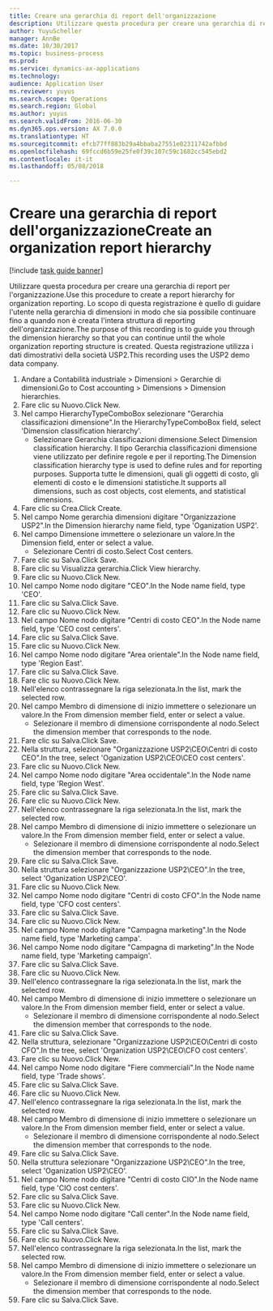 ```yaml
--- 
title: Creare una gerarchia di report dell'organizzazione
description: Utilizzare questa procedura per creare una gerarchia di report per l'organizzazione.
author: YuyuScheller
manager: AnnBe
ms.date: 10/30/2017
ms.topic: business-process
ms.prod: 
ms.service: dynamics-ax-applications
ms.technology: 
audience: Application User
ms.reviewer: yuyus
ms.search.scope: Operations
ms.search.region: Global
ms.author: yuyus
ms.search.validFrom: 2016-06-30
ms.dyn365.ops.version: AX 7.0.0
ms.translationtype: HT
ms.sourcegitcommit: efcb77ff883b29a4bbaba27551e02311742afbbd
ms.openlocfilehash: 69fccd6b59e25fe0f39c107c59c1682cc545ebd2
ms.contentlocale: it-it
ms.lasthandoff: 05/08/2018

---
```

# <a name="create-an-organization-report-hierarchy"></a><span data-ttu-id="72e32-103">Creare una gerarchia di report dell'organizzazione</span><span class="sxs-lookup"><span data-stu-id="72e32-103">Create an organization report hierarchy</span></span>

[!include [task guide banner](../../includes/task-guide-banner.md)]

<span data-ttu-id="72e32-104">Utilizzare questa procedura per creare una gerarchia di report per l'organizzazione.</span><span class="sxs-lookup"><span data-stu-id="72e32-104">Use this procedure to create a report hierarchy for organization reporting.</span></span> <span data-ttu-id="72e32-105">Lo scopo di questa registrazione è quello di guidare l'utente nella gerarchia di dimensioni in modo che sia possibile continuare fino a quando non è creata l'intera struttura di reporting dell'organizzazione.</span><span class="sxs-lookup"><span data-stu-id="72e32-105">The purpose of this recording is to guide you through the dimension hierarchy so that you can continue until the whole organization reporting structure is created.</span></span> <span data-ttu-id="72e32-106">Questa registrazione utilizza i dati dimostrativi della società USP2.</span><span class="sxs-lookup"><span data-stu-id="72e32-106">This recording uses the USP2 demo data company.</span></span>

1. <span data-ttu-id="72e32-107">Andare a Contabilità industriale > Dimensioni > Gerarchie di dimensioni.</span><span class="sxs-lookup"><span data-stu-id="72e32-107">Go to Cost accounting > Dimensions > Dimension hierarchies.</span></span>
2. <span data-ttu-id="72e32-108">Fare clic su Nuovo.</span><span class="sxs-lookup"><span data-stu-id="72e32-108">Click New.</span></span>
3. <span data-ttu-id="72e32-109">Nel campo HierarchyTypeComboBox selezionare "Gerarchia classificazioni dimensione".</span><span class="sxs-lookup"><span data-stu-id="72e32-109">In the HierarchyTypeComboBox field, select 'Dimension classification hierarchy'.</span></span>
    * <span data-ttu-id="72e32-110">Selezionare Gerarchia classificazioni dimensione.</span><span class="sxs-lookup"><span data-stu-id="72e32-110">Select Dimension classification hierarchy.</span></span> <span data-ttu-id="72e32-111">Il tipo Gerarchia classificazioni dimensione viene utilizzato per definire regole e per il reporting.</span><span class="sxs-lookup"><span data-stu-id="72e32-111">The Dimension classification hierarchy type is used to define rules and for reporting purposes.</span></span> <span data-ttu-id="72e32-112">Supporta tutte le dimensioni, quali gli oggetti di costo, gli elementi di costo e le dimensioni statistiche.</span><span class="sxs-lookup"><span data-stu-id="72e32-112">It supports all dimensions, such as cost objects, cost elements, and statistical dimensions.</span></span>  
4. <span data-ttu-id="72e32-113">Fare clic su Crea.</span><span class="sxs-lookup"><span data-stu-id="72e32-113">Click Create.</span></span>
5. <span data-ttu-id="72e32-114">Nel campo Nome gerarchia dimensioni digitare "Organizzazione USP2".</span><span class="sxs-lookup"><span data-stu-id="72e32-114">In the Dimension hierarchy name field, type 'Oganization USP2'.</span></span>
6. <span data-ttu-id="72e32-115">Nel campo Dimensione immettere o selezionare un valore.</span><span class="sxs-lookup"><span data-stu-id="72e32-115">In the Dimension field, enter or select a value.</span></span>
    * <span data-ttu-id="72e32-116">Selezionare Centri di costo.</span><span class="sxs-lookup"><span data-stu-id="72e32-116">Select Cost centers.</span></span>  
7. <span data-ttu-id="72e32-117">Fare clic su Salva.</span><span class="sxs-lookup"><span data-stu-id="72e32-117">Click Save.</span></span>
8. <span data-ttu-id="72e32-118">Fare clic su Visualizza gerarchia.</span><span class="sxs-lookup"><span data-stu-id="72e32-118">Click View hierarchy.</span></span>
9. <span data-ttu-id="72e32-119">Fare clic su Nuovo.</span><span class="sxs-lookup"><span data-stu-id="72e32-119">Click New.</span></span>
10. <span data-ttu-id="72e32-120">Nel campo Nome nodo digitare "CEO".</span><span class="sxs-lookup"><span data-stu-id="72e32-120">In the Node name field, type 'CEO'.</span></span>
11. <span data-ttu-id="72e32-121">Fare clic su Salva.</span><span class="sxs-lookup"><span data-stu-id="72e32-121">Click Save.</span></span>
12. <span data-ttu-id="72e32-122">Fare clic su Nuovo.</span><span class="sxs-lookup"><span data-stu-id="72e32-122">Click New.</span></span>
13. <span data-ttu-id="72e32-123">Nel campo Nome nodo digitare "Centri di costo CEO".</span><span class="sxs-lookup"><span data-stu-id="72e32-123">In the Node name field, type 'CEO cost centers'.</span></span>
14. <span data-ttu-id="72e32-124">Fare clic su Salva.</span><span class="sxs-lookup"><span data-stu-id="72e32-124">Click Save.</span></span>
15. <span data-ttu-id="72e32-125">Fare clic su Nuovo.</span><span class="sxs-lookup"><span data-stu-id="72e32-125">Click New.</span></span>
16. <span data-ttu-id="72e32-126">Nel campo Nome nodo digitare "Area orientale".</span><span class="sxs-lookup"><span data-stu-id="72e32-126">In the Node name field, type 'Region East'.</span></span>
17. <span data-ttu-id="72e32-127">Fare clic su Salva.</span><span class="sxs-lookup"><span data-stu-id="72e32-127">Click Save.</span></span>
18. <span data-ttu-id="72e32-128">Fare clic su Nuovo.</span><span class="sxs-lookup"><span data-stu-id="72e32-128">Click New.</span></span>
19. <span data-ttu-id="72e32-129">Nell'elenco contrassegnare la riga selezionata.</span><span class="sxs-lookup"><span data-stu-id="72e32-129">In the list, mark the selected row.</span></span>
20. <span data-ttu-id="72e32-130">Nel campo Membro di dimensione di inizio immettere o selezionare un valore.</span><span class="sxs-lookup"><span data-stu-id="72e32-130">In the From dimension member field, enter or select a value.</span></span>
    * <span data-ttu-id="72e32-131">Selezionare il membro di dimensione corrispondente al nodo.</span><span class="sxs-lookup"><span data-stu-id="72e32-131">Select the dimension member that corresponds to the node.</span></span>  
21. <span data-ttu-id="72e32-132">Fare clic su Salva.</span><span class="sxs-lookup"><span data-stu-id="72e32-132">Click Save.</span></span>
22. <span data-ttu-id="72e32-133">Nella struttura, selezionare "Organizzazione USP2\CEO\Centri di costo CEO".</span><span class="sxs-lookup"><span data-stu-id="72e32-133">In the tree, select 'Oganization USP2\CEO\CEO cost centers'.</span></span>
23. <span data-ttu-id="72e32-134">Fare clic su Nuovo.</span><span class="sxs-lookup"><span data-stu-id="72e32-134">Click New.</span></span>
24. <span data-ttu-id="72e32-135">Nel campo Nome nodo digitare "Area occidentale".</span><span class="sxs-lookup"><span data-stu-id="72e32-135">In the Node name field, type 'Region West'.</span></span>
25. <span data-ttu-id="72e32-136">Fare clic su Salva.</span><span class="sxs-lookup"><span data-stu-id="72e32-136">Click Save.</span></span>
26. <span data-ttu-id="72e32-137">Fare clic su Nuovo.</span><span class="sxs-lookup"><span data-stu-id="72e32-137">Click New.</span></span>
27. <span data-ttu-id="72e32-138">Nell'elenco contrassegnare la riga selezionata.</span><span class="sxs-lookup"><span data-stu-id="72e32-138">In the list, mark the selected row.</span></span>
28. <span data-ttu-id="72e32-139">Nel campo Membro di dimensione di inizio immettere o selezionare un valore.</span><span class="sxs-lookup"><span data-stu-id="72e32-139">In the From dimension member field, enter or select a value.</span></span>
    * <span data-ttu-id="72e32-140">Selezionare il membro di dimensione corrispondente al nodo.</span><span class="sxs-lookup"><span data-stu-id="72e32-140">Select the dimension member that corresponds to the node.</span></span>  
29. <span data-ttu-id="72e32-141">Fare clic su Salva.</span><span class="sxs-lookup"><span data-stu-id="72e32-141">Click Save.</span></span>
30. <span data-ttu-id="72e32-142">Nella struttura selezionare "Organizzazione USP2\CEO".</span><span class="sxs-lookup"><span data-stu-id="72e32-142">In the tree, select 'Oganization USP2\CEO'.</span></span>
31. <span data-ttu-id="72e32-143">Fare clic su Nuovo.</span><span class="sxs-lookup"><span data-stu-id="72e32-143">Click New.</span></span>
32. <span data-ttu-id="72e32-144">Nel campo Nome nodo digitare "Centri di costo CFO".</span><span class="sxs-lookup"><span data-stu-id="72e32-144">In the Node name field, type 'CFO cost centers'.</span></span>
33. <span data-ttu-id="72e32-145">Fare clic su Salva.</span><span class="sxs-lookup"><span data-stu-id="72e32-145">Click Save.</span></span>
34. <span data-ttu-id="72e32-146">Fare clic su Nuovo.</span><span class="sxs-lookup"><span data-stu-id="72e32-146">Click New.</span></span>
35. <span data-ttu-id="72e32-147">Nel campo Nome nodo digitare "Campagna marketing".</span><span class="sxs-lookup"><span data-stu-id="72e32-147">In the Node name field, type 'Marketing campa'.</span></span>
36. <span data-ttu-id="72e32-148">Nel campo Nome nodo digitare "Campagna di marketing".</span><span class="sxs-lookup"><span data-stu-id="72e32-148">In the Node name field, type 'Marketing campaign'.</span></span>
37. <span data-ttu-id="72e32-149">Fare clic su Salva.</span><span class="sxs-lookup"><span data-stu-id="72e32-149">Click Save.</span></span>
38. <span data-ttu-id="72e32-150">Fare clic su Nuovo.</span><span class="sxs-lookup"><span data-stu-id="72e32-150">Click New.</span></span>
39. <span data-ttu-id="72e32-151">Nell'elenco contrassegnare la riga selezionata.</span><span class="sxs-lookup"><span data-stu-id="72e32-151">In the list, mark the selected row.</span></span>
40. <span data-ttu-id="72e32-152">Nel campo Membro di dimensione di inizio immettere o selezionare un valore.</span><span class="sxs-lookup"><span data-stu-id="72e32-152">In the From dimension member field, enter or select a value.</span></span>
    * <span data-ttu-id="72e32-153">Selezionare il membro di dimensione corrispondente al nodo.</span><span class="sxs-lookup"><span data-stu-id="72e32-153">Select the dimension member that corresponds to the node.</span></span>  
41. <span data-ttu-id="72e32-154">Fare clic su Salva.</span><span class="sxs-lookup"><span data-stu-id="72e32-154">Click Save.</span></span>
42. <span data-ttu-id="72e32-155">Nella struttura, selezionare "Organizzazione USP2\CEO\Centri di costo CFO".</span><span class="sxs-lookup"><span data-stu-id="72e32-155">In the tree, select 'Organization USP2\CEO\CFO cost centers'.</span></span>
43. <span data-ttu-id="72e32-156">Fare clic su Nuovo.</span><span class="sxs-lookup"><span data-stu-id="72e32-156">Click New.</span></span>
44. <span data-ttu-id="72e32-157">Nel campo Nome nodo digitare "Fiere commerciali".</span><span class="sxs-lookup"><span data-stu-id="72e32-157">In the Node name field, type 'Trade shows'.</span></span>
45. <span data-ttu-id="72e32-158">Fare clic su Salva.</span><span class="sxs-lookup"><span data-stu-id="72e32-158">Click Save.</span></span>
46. <span data-ttu-id="72e32-159">Fare clic su Nuovo.</span><span class="sxs-lookup"><span data-stu-id="72e32-159">Click New.</span></span>
47. <span data-ttu-id="72e32-160">Nell'elenco contrassegnare la riga selezionata.</span><span class="sxs-lookup"><span data-stu-id="72e32-160">In the list, mark the selected row.</span></span>
48. <span data-ttu-id="72e32-161">Nel campo Membro di dimensione di inizio immettere o selezionare un valore.</span><span class="sxs-lookup"><span data-stu-id="72e32-161">In the From dimension member field, enter or select a value.</span></span>
    * <span data-ttu-id="72e32-162">Selezionare il membro di dimensione corrispondente al nodo.</span><span class="sxs-lookup"><span data-stu-id="72e32-162">Select the dimension member that corresponds to the node.</span></span>  
49. <span data-ttu-id="72e32-163">Fare clic su Salva.</span><span class="sxs-lookup"><span data-stu-id="72e32-163">Click Save.</span></span>
50. <span data-ttu-id="72e32-164">Nella struttura selezionare "Organizzazione USP2\CEO".</span><span class="sxs-lookup"><span data-stu-id="72e32-164">In the tree, select 'Oganization USP2\CEO'.</span></span>
51. <span data-ttu-id="72e32-165">Nel campo Nome nodo digitare "Centri di costo CIO".</span><span class="sxs-lookup"><span data-stu-id="72e32-165">In the Node name field, type 'CIO cost centers'.</span></span>
52. <span data-ttu-id="72e32-166">Fare clic su Salva.</span><span class="sxs-lookup"><span data-stu-id="72e32-166">Click Save.</span></span>
53. <span data-ttu-id="72e32-167">Fare clic su Nuovo.</span><span class="sxs-lookup"><span data-stu-id="72e32-167">Click New.</span></span>
54. <span data-ttu-id="72e32-168">Nel campo Nome nodo digitare "Call center".</span><span class="sxs-lookup"><span data-stu-id="72e32-168">In the Node name field, type 'Call centers'.</span></span>
55. <span data-ttu-id="72e32-169">Fare clic su Salva.</span><span class="sxs-lookup"><span data-stu-id="72e32-169">Click Save.</span></span>
56. <span data-ttu-id="72e32-170">Fare clic su Nuovo.</span><span class="sxs-lookup"><span data-stu-id="72e32-170">Click New.</span></span>
57. <span data-ttu-id="72e32-171">Nell'elenco contrassegnare la riga selezionata.</span><span class="sxs-lookup"><span data-stu-id="72e32-171">In the list, mark the selected row.</span></span>
58. <span data-ttu-id="72e32-172">Nel campo Membro di dimensione di inizio immettere o selezionare un valore.</span><span class="sxs-lookup"><span data-stu-id="72e32-172">In the From dimension member field, enter or select a value.</span></span>
    * <span data-ttu-id="72e32-173">Selezionare il membro di dimensione corrispondente al nodo.</span><span class="sxs-lookup"><span data-stu-id="72e32-173">Select the dimension member that corresponds to the node.</span></span>  
59. <span data-ttu-id="72e32-174">Fare clic su Salva.</span><span class="sxs-lookup"><span data-stu-id="72e32-174">Click Save.</span></span>


